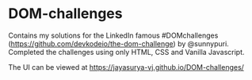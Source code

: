 
# DOM-challenges

Contains my solutions for the LinkedIn famous #DOMchallenges (https://github.com/devkodeio/the-dom-challenge) by @sunnypuri. Completed the challenges using only HTML, CSS and Vanilla Javascript.

The UI can be viewed at https://jayasurya-vj.github.io/DOM-challenges/

